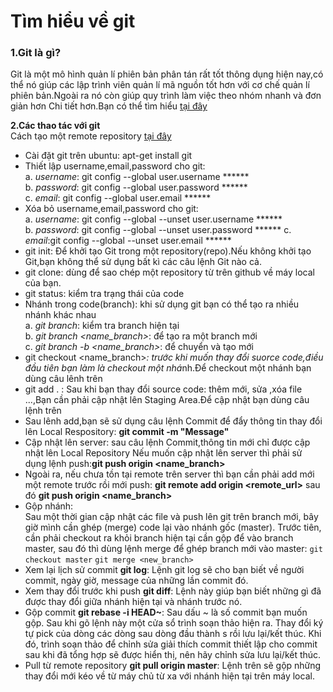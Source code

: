 # Tìm hiểu về git
### 1.Git là gì?
Git là một mô hình quản lí phiên bản phân tán rất tốt thông dụng hiện nay,có thể nó giúp
các lập trình viên quản lí mã nguồn tốt hơn với cơ chế quản lí phiên bản.Ngoài ra nó còn
giúp quy trình làm việc theo nhóm nhanh và đơn giản hơn
Chi tiết hơn.Bạn có thể tìm hiểu [tại đây](https://itviec.com/blog/git-la-gi/)

**2.Các thao tác với git**  
 Cách tạo một remote repository [tại đây](https://www.youtube.com/watch?v=3ivkObtYyHI&list=PLE1qPKuGSJaCGalY_6vhlswzLnTufdWIV&index=11) 
* Cài đặt git trên ubuntu: apt-get install git
* Thiết lập username,email,password cho git:  
  a. *username*: git config --global user.username ******  
  b. *password*: git config --global user.password ******  
  c. *email*: git config --global user.email ******  
* Xóa bỏ username,email,password cho git:  
  a. *username*: git config --global --unset user.username ******  
  b. *password*: git config --global --unset user.password ******
  c. *email*:git config --global --unset user.email ******
* git init: Để khởi tạo Git trong một repository(repo).Nếu không khởi tạo Git,bạn không thể sử
dụng bất kì các câu lệnh Git nào cả.  
* git clone: dùng để sao chép một repository từ trên github về máy local của bạn.  
* git status: kiểm tra trạng thái của code  
* Nhánh trong code(branch): khi sử dụng git bạn có thể tạo ra nhiều nhánh khác nhau  
  a. *git branch*: kiểm tra branch hiện tại  
  b. *git branch <name_branch>*: để tạo ra một branch mới  
  c. *git branch -b <name_branch>*: để chuyển và tạo mới  
* git checkout <name_branch>*: trước khi muốn thay đổi suorce code,điều đầu tiên bạn làm
là checkout một nhá*nh.Để checkout một nhánh bạn dùng câu lênh trên  
* git add . : Sau khi bạn thay đổi source code: thêm mới, sửa ,xóa file ...,Bạn cần phải cập
nhật lên Staging Area.Để cập nhật bạn dùng câu lệnh trên  
* Sau lênh add,bạn sẽ sử dụng câu lệnh Commit để đẩy thông tin thay đổi lên Local Respository:
**git commit -m "Message"**  
* Cập nhật lên server: sau câu lệnh Commit,thông tin mới chỉ được cập nhật lên Local Repository
Nếu muốn cập nhật lên server thì phải sử dụng lệnh push:**git push origin <name_branch>**  
* Ngoài ra, nếu chưa tồn tại remote trên server thì bạn cần phải add mới một remote trước rồi mới push:
**git remote add origin <remote_url>**   sau đó **git push origin <name_branch>**  
* Gộp nhánh:  
Sau một thời gian cập nhật các file và push lên git trên branch mới, bây giờ mình cần ghép (merge) code lại vào nhánh gốc (master). Trước tiên, cần phải checkout ra khỏi branch hiện tại cần gộp để vào branch master, sau đó thì dùng lệnh merge để ghép branch mới vào master:
`git checkout master`
`git merge <new_branch>`
* Xem lại lịch sử commit
**git log**:
Lệnh git log sẽ cho bạn biết về người commit, ngày giờ, message của những lần commit đó.  
* Xem thay đổi trước khi push
 **git diff**: 
Lệnh này giúp bạn biết những gì đã được thay đổi giữa nhánh hiện tại và nhánh trước nó.  
* Gộp commit
**git rebase -i HEAD~**:
Sau dấu ~ là số commit bạn muốn gộp. Sau khi gõ lệnh này một cửa sổ trình soạn thảo hiện ra. Thay đổi ký tự pick của dòng các dòng sau dòng đầu thành s rồi lưu lại/kết thúc. Khi đó, trình soạn thảo để chỉnh sửa giải thích commit thiết lập cho commit sau khi đã tổng hợp sẽ được hiển thị, nên hãy chỉnh sửa lưu lại/kết thúc.  
* Pull từ remote repository
**git pull origin master**:
Lệnh trên sẽ gộp những thay đổi mới kéo về từ máy chủ từ xa với nhánh hiện tại trên máy local.